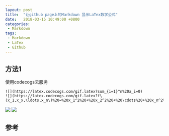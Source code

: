 ```yaml
---
layout: post
title:  "让github page上的Markdown 显示LaTex数学公式"
date:   2018-03-15 10:49:00 +0800
categories:
 - Markdown
tags:
 - Markdown
 - LaTex
 - Github   
---
```


## 方法1
  使用codecogs云服务
  ```
  ![](https://latex.codecogs.com/gif.latex?sum_{i=1}^n%20a_i=0)
  ![](https://latex.codecogs.com/gif.latex?f\(x_1,x_x,\ldots,x_n\)%20=%20x_1^2%20+%20x_2^2%20+%20\cdots%20+%20x_n^2%20)
  ```
  ![](https://latex.codecogs.com/gif.latex?sum_{i=1}^n%20a_i=0)
  ![](https://latex.codecogs.com/gif.latex?f\(x_1,x_x,\ldots,x_n\)%20=%20x_1^2%20+%20x_2^2%20+%20\cdots%20+%20x_n^2%20)


## 参考
[]()
